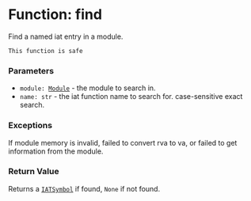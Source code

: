 # Function: find

Find a named iat entry in a module.

```admonish success title=""
This function is safe
```

### Parameters
- <code>module: [Module](../modules/objects-module.md)</code> - the module to search in.
- `name: str` - the iat function name to search for. case-sensitive exact search.

### Exceptions
If module memory is invalid, failed to convert rva to va, or failed to get information from the module.

### Return Value
Returns a [`IATSymbol`](./objects-iatsymbol.md) if found, `None` if not found.
